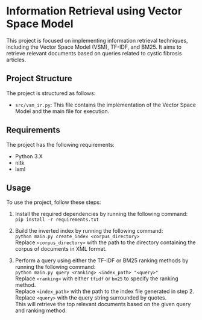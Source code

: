 # Information Retrieval using Vector Space Model

This project is focused on implementing information retrieval techniques, including the Vector Space Model (VSM), TF-IDF, and BM25. It aims to retrieve relevant documents based on queries related to cystic fibrosis articles.

## Project Structure


The project is structured as follows:

- `src/vsm_ir.py`: This file contains the implementation of the Vector Space Model and the main file for execution.


## Requirements

The project has the following requirements:

- Python 3.X
- nltk
- lxml

## Usage

To use the project, follow these steps:

1. Install the required dependencies by running the following command:  
`pip install -r requirements.txt`


2. Build the inverted index by running the following command:  
```python main.py create_index <corpus_directory>```  
Replace `<corpus_directory>` with the path to the directory containing the corpus of documents in XML format.


3. Perform a query using either the TF-IDF or BM25 ranking methods by running the following command:  
`python main.py query <ranking> <index_path> "<query>"`  
Replace `<ranking>` with either `tfidf` or `bm25` to specify the ranking method.  
Replace `<index_path>` with the path to the index file generated in step 2.  
Replace `<query>` with the query string surrounded by quotes.  
This will retrieve the top relevant documents based on the given query and ranking method.
